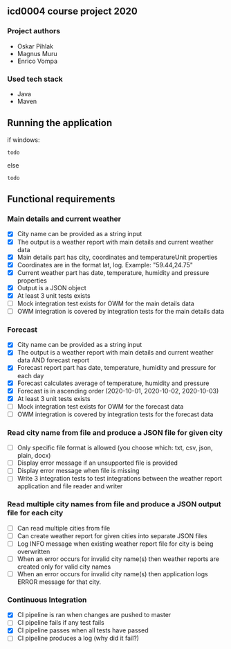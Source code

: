 ## icd0004 course project 2020

### Project authors
- Oskar Pihlak
- Magnus Muru
- Enrico Vompa

### Used tech stack
 - Java
 - Maven

## Running the application

if windows:
```shell script
todo
```
else
```shell script
todo
```

## Functional requirements

### Main details and current weather
- [X] City name can be provided as a string input
- [X] The output is a weather report with main details and current weather data
- [X] Main details part has city, coordinates and temperatureUnit properties
- [X] Coordinates are in the format lat, log. Example: "59.44,24.75"
- [X] Current weather part has date, temperature, humidity and pressure properties
- [X] Output is a JSON object
- [X] At least 3 unit tests exists
- [ ] Mock integration test exists for OWM for the main details data
- [ ] OWM integration is covered by integration tests for the main details data

### Forecast 
- [X] City name can be provided as a string input
- [X] The output is a weather report with main details and current weather data AND forecast report
- [X] Forecast report part has date, temperature, humidity and pressure for each day
- [X] Forecast calculates average of temperature, humidity and pressure
- [X] Forecast is in ascending order (2020-10-01, 2020-10-02, 2020-10-03)
- [X] At least 3 unit tests exists
- [ ] Mock integration test exists for OWM for the forecast data
- [ ] OWM integration is covered by integration tests for the forecast data

### Read city name from file and produce a JSON file for given city
- [ ] Only specific file format is allowed (you choose which: txt, csv, json, plain, docx)
- [ ] Display error message if an unsupported file is provided
- [ ] Display error message when file is missing
- [ ] Write 3 integration tests to test integrations between the weather report application and file reader and writer

### Read multiple city names from file and produce a JSON output file for each city
- [ ] Can read multiple cities from file
- [ ] Can create weather report for given cities into separate JSON files
- [ ] Log INFO message when existing weather report file for city is being overwritten
- [ ] When an error occurs for invalid city name(s) then weather reports are created only for valid city names 
- [ ] When an error occurs for invalid city name(s) then application logs ERROR message for that city.

### Continuous Integration
- [X] CI pipeline is ran when changes are pushed to master
- [ ] CI pipeline fails if any test fails
- [X] CI pipeline passes when all tests have passed 
- [ ] CI pipeline produces a log (why did it fail?)
